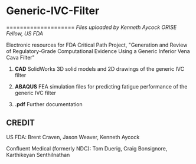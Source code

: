 # Generic-IVC-Filter
====================
*Files uploaded by Kenneth Aycock*
*ORISE Fellow, US FDA*

Electronic resources for FDA Critical Path Project, "Generation and Review of Regulatory-Grade Computational Evidence Using a Generic Inferior Vena Cava Filter"

1. **CAD** SolidWorks 3D solid models and 2D drawings of the generic IVC filter

2. **ABAQUS** FEA simulation files for predicting fatigue performance of the generic IVC filter

3. **.pdf** Further documentation 


CREDIT
------
US FDA: Brent Craven, Jason Weaver, Kenneth Aycock

Confluent Medical (formerly NDC): Tom Duerig, Craig Bonsignore, Karthikeyan Senthilnathan
